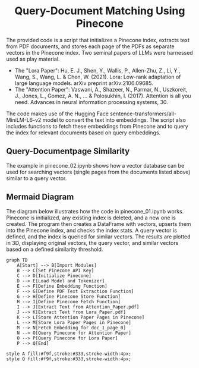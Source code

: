 <h1 align="center">Query-Document Matching Using Pinecone</h1>
The provided code is a script that initializes a Pinecone index, extracts text from PDF documents, and stores each page of the PDFs as separate vectors in the Pinecone index. 
Two seminal papers of LLMs were harnessed used as play material. <p>

* The "Lora Paper": Hu, E. J., Shen, Y., Wallis, P., Allen-Zhu, Z., Li, Y., Wang, S., Wang, L. & Chen, W. (2021). Lora: Low-rank adaptation of large language models. arXiv preprint arXiv:2106.09685.
* The "Attention Paper": Vaswani, A., Shazeer, N., Parmar, N., Uszkoreit, J., Jones, L., Gomez, A. N., ... & Polosukhin, I. (2017). Attention is all you need. Advances in neural information processing systems, 30.

The code makes use of the Hugging Face sentence-transformers/all-MiniLM-L6-v2 model to convert the text into embeddings. The script also includes functions to fetch these embeddings from Pinecone and to query the index for relevant documents based on query embeddings.

## Query-Documentpage Similarity
The example in pinecone_02.ipynb shows how a vector database can be used for searching vectors (single pages from the documents listed above) similar to a query vector. 



## Mermaid Diagram 
The diagram below illustrates how the code in pinecone_01.ipynb works. Pinecone is initialized, any existing index is deleted, and a new one is created. 
The program then creates a DataFrame with vectors, upserts them into the Pinecone index, and checks the index stats. A query vector is defined, and the index is queried for similar vectors. 
The results are plotted in 3D, displaying original vectors, the query vector, and similar vectors based on a defined similarity threshold.

```mermaid
graph TD
    A[Start] --> B[Import Modules]
    B --> C[Set Pinecone API Key]
    C --> D[Initialize Pinecone]
    D --> E[Load Model and Tokenizer]
    E --> F[Define Embedding Function]
    F --> G[Define PDF Text Extraction Function]
    G --> H[Define Pinecone Store Function]
    H --> I[Define Pinecone Fetch Function]
    I --> J[Extract Text from Attention_Paper.pdf]
    J --> K[Extract Text from Lora_Paper.pdf]
    K --> L[Store Attention Paper Pages in Pinecone]
    L --> M[Store Lora Paper Pages in Pinecone]
    M --> N[Fetch Embedding for doc_1_page_0]
    N --> O[Query Pinecone for Attention Paper]
    O --> P[Query Pinecone for Lora Paper]
    P --> Q[End]

style A fill:#f9f,stroke:#333,stroke-width:4px;
style Q fill:#f9f,stroke:#333,stroke-width:4px;
```

